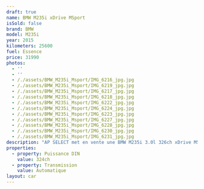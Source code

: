 ```yaml
---
draft: true
name: BMW M235i xDrive MSport
isSold: false
brand: BMW
model: M235i
year: 2015
kilometers: 25600
fuel: Essence
price: 31990
photos:
  - ''
  - ''
  - /./assets/BMW_M235i_Msport/IMG_6216_jpg.jpg
  - /./assets/BMW_M235i_Msport/IMG_6219_jpg.jpg
  - /./assets/BMW_M235i_Msport/IMG_6217_jpg.jpg
  - /./assets/BMW_M235i_Msport/IMG_6218_jpg.jpg
  - /./assets/BMW_M235i_Msport/IMG_6222_jpg.jpg
  - /./assets/BMW_M235i_Msport/IMG_6224_jpg.jpg
  - /./assets/BMW_M235i_Msport/IMG_6223_jpg.jpg
  - /./assets/BMW_M235i_Msport/IMG_6227_jpg.jpg
  - /./assets/BMW_M235i_Msport/IMG_6228_jpg.jpg
  - /./assets/BMW_M235i_Msport/IMG_6230_jpg.jpg
  - /./assets/BMW_M235i_Msport/IMG_6231_jpg.jpg
description: "AP SELECT met en vente une BMW M235i 3.0l 326ch xDrive MSport.\n\nModèle du 11/2015 avec 25600km.\n\nCouleur Alpin Weiss Metallic, intérieur Alcantara MSport\n\nVéhicule Origine France \U0001F1EB\U0001F1F7\n\nVendu avec une garantie 6 mois.\n\nLe véhicule est en parfait état avec carnet complet et historique suivi.\n\nPneus et freins en parfait état.\n\nÉquipements et options :\n- Pack MSport\n- Boîte auto BVA8\n- Jantes 18\" MSport\n- Volant 3 branches MSport\n- Freinage MSport\n- Sièges MSport Alcantara\n- Radars de stationnement avant/arrière\n- Compteur Black panel\n- Alarme antivol\n- Rétroviseurs électriques et anti-éblouissement\n- Feux de route anti-éblouissement\n- Pack advanced Full LED\n- Detecteur de pluie et allumage automatique des projecteurs\n- Climatisation bi zones\n- Regulateur de vitesse\n- Navigation multimedia Professional\n- Indicateur de limitation de vitesse\n- Shadow line brillant\n- Kit éclairage\n- Ciel de pavillon Anthracite\n\nDisponible et visible sur RDV pour acheteur sérieux.\n\nPossibilité d’un garantie 3 mois avec 6 ou 12 mois en supplément.\n\nRéalisation des démarches d'immatriculation.\n\nAP SELECT vous propose des solutions de courtage et de conciergerie sur mesure pour profiter librement de votre passion et de votre patrimoine.\n\nPrenez le volant, AP SELECT s'occupe du reste."
properties:
  - property: Puissance DIN
    value: 324ch
  - property: Transmission
    value: Automatique
layout: car
---
```



